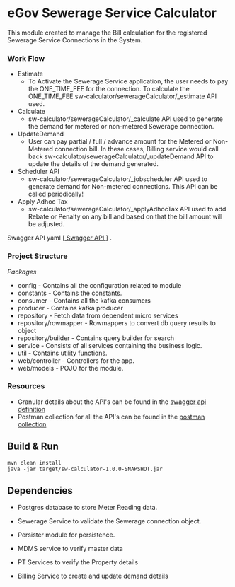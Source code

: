 

# eGov Sewerage Service Calculator



This module created to manage the Bill calculation for the registered Sewerage Service Connections in the System.

### Work Flow
- Estimate
   - To Activate the Sewerage Service application, the user needs to pay the ONE_TIME_FEE for the connection. To calculate the ONE_TIME_FEE sw-calculator/sewerageCalculator/_estimate API used.
- Calculate
   - sw-calculator/sewerageCalculator/_calculate API used to generate the demand for metered or non-metered Sewerage connection.
- UpdateDemand
   - User can pay partial / full / advance amount for the Metered or Non-Metered connection bill. In these cases, Billing service would call back sw-calculator/sewerageCalculator/_updateDemand API to update the details of the demand generated.
- Scheduler API
   - sw-calculator/sewerageCalculator/_jobscheduler API used to generate demand for Non-metered connections. This API can be called periodically!
- Apply Adhoc Tax
   - sw-calculator/sewerageCalculator/_applyAdhocTax API used to add Rebate or Penalty on any bill and based on that the bill amount will be adjusted.
   
Swagger API yaml [[ Swagger API ](https://app.swaggerhub.com/apis/egov-foundation/Water-Sewerage-1.0/1.0.0#/free)] .


### Project Structure 
*Packages*
 - config - Contains all the configuration related to module
 - constants - Contains the constants.
 - consumer - Contains all the kafka consumers
 - producer - Contains kafka producer
 - repository - Fetch data from dependent micro services
 - repository/rowmapper - Rowmappers to convert db query results to object
 - repository/builder - Contains query builder for search
 - service - Consists of all services containing the business logic.
 - util - Contains utility functions.
 - web/controller - Controllers for the app.
 - web/models - POJO for the module.
 
### Resources
- Granular details about the API's can be found in the [swagger api definition](https://app.swaggerhub.com/apis/egov-foundation/Water-Sewerage-1.0/1.0.0#/free)
- Postman collection for all the API's can be found in the [postman collection](#resource)


## Build & Run


    mvn clean install
    java -jar target/sw-calculator-1.0.0-SNAPSHOT.jar


## Dependencies


- Postgres database to store Meter Reading data.

- Sewerage Service to validate the Sewerage connection object.

- Persister module for persistence.

- MDMS service to verify master data

- PT Services to verify the Property details

- Billing Service to create and update demand details
